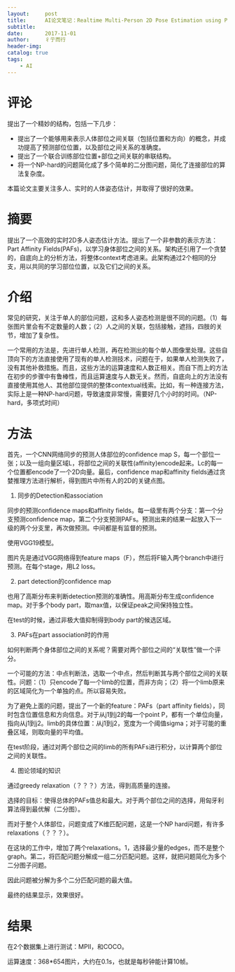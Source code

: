 ```yaml
---
layout:     post
title:      AI论文笔记：Realtime Multi-Person 2D Pose Estimation using Part Affinity Fields
subtitle:   
date:       2017-11-01
author:     彳亍而行
header-img: 
catalog: true
tags:
    - AI
---
```

# 评论

提出了一个精妙的结构，包括一下几步：

* 提出了一个能够用来表示人体部位之间关联（包括位置和方向）的概念，并成功提高了预测部位位置，以及部位之间关系的准确度。
* 提出了一个联合训练部位位置+部位之间关联的串联结构。
* 将一个NP-hard的问题简化成了多个简单的二分图问题，简化了连接部位的算法复杂度。

本篇论文主要关注多人、实时的人体姿态估计，并取得了很好的效果。

# 摘要

提出了一个高效的实时2D多人姿态估计方法。提出了一个非参数的表示方法：Part Affinity Fields(PAFs)，以学习身体部位之间的关系。架构还引用了一个贪婪的，自底向上的分析方法，将整体context考虑进来。此架构通过2个相同的分支，用以共同的学习部位位置，以及它们之间的关系。

# 介绍

常见的研究，关注于单人的部位问题，这和多人姿态检测是很不同的问题。（1）每张图片里会有不定数量的人数；（2）人之间的关联，包括接触，遮挡，四肢的关节，增加了复杂性。

一个常用的方法是，先进行单人检测，再在检测出的每个单人图像里处理。这些自顶向下的方法直接使用了现有的单人检测技术，问题在于，如果单人检测失败了，没有其他补救措施。而且，这些方法的运算速度和人数正相关。而自下而上的方法在初步的步骤中有鲁棒性，而且运算速度与人数无关。然而，自底向上的方法没有直接使用其他人、其他部位提供的整体contextual线索。比如，有一种连接方法，实际上是一种NP-hard问题，导致速度非常慢，需要好几个小时的时间。（NP-hard，多项式时间）

# 方法

首先，一个CNN网络同步的预测人体部位的confidence map S，每一个部位一张；以及一组向量区域L，将部位之间的关联性(affinity)encode起来。Lc的每一个位置都encode了一个2D向量。最后，confidence map和affinity fields通过贪婪推理方法进行解析，得到图片中所有人的2D的关键点图。

1. 同步的Detection和association

同步的预测confidence maps和affinity fields。每一级里有两个分支：第一个分支预测confidence map，第二个分支预测PAFs。预测出来的结果一起放入下一级的两个分支里，再次做预测。中间都是有监督的预测。

使用VGG19模型。

图片先是通过VGG网络得到feature maps（F），然后将F输入两个branch中进行预测。在每个stage，用L2 loss。

2. part detection的confidence map

也用了高斯分布来判断detection预测的准确性。用高斯分布生成confidence map。对于多个body part，取max值，以保证peak之间保持独立性。

在test的时候，通过非极大值抑制得到body part的候选区域。

3. PAFs在part association时的作用

如何判断两个身体部位之间的关系呢？需要对两个部位之间的“关联性”做一个评分。

一个可能的方法：中点判断法，选取一个中点，然后判断其与两个部位之间的关联性。问题：（1）只encode了每一个limb的位置，而非方向；（2）将一个limb原来的区域简化为一个单独的点。所以容易失败。

为了避免上面的问题，提出了一个新的feature：PAFs（part affinity fields），同时包含位置信息和方向信息。对于从j1到j2的每一个point P，都有一个单位向量，指向从j1到j2。limb的具体位置：从j1到j2，宽度为一个阈值sigma；对于可能的重叠区域，则取向量的平均值。

在test阶段，通过对两个部位之间的limb的所有PAFs进行积分，以计算两个部位之间的关联性。

4. 图论领域的知识

通过greedy relaxation（？？？）方法，得到高质量的连接。

选择的目标：使得总体的PAFs值总和最大。对于两个部位之间的选择，用匈牙利算法得到最优解（二分图）。

而对于整个人体部位，问题变成了K维匹配问题，这是一个NP hard问题，有许多relaxations（？？？）。

在这块的工作中，增加了两个relaxations。1，选择最少量的edges，而不是整个graph。第二，将匹配问题分解成一组二分匹配问题。这样，就把问题简化为多个二分图子问题。

因此问题被分解为多个二分匹配问题的最大值。

最终的结果显示，效果很好。

# 结果

在2个数据集上进行测试：MPII，和COCO。

运算速度：368*654图片，大约在0.1s，也就是每秒钟能计算10帧。